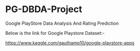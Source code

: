 # PG-DBDA-Project
Google PlayStore Data Analysis And Rating Prediction

Below is the link for Google Playstore Dataset:-

https://www.kaggle.com/gauthamp10/google-playstore-apps
